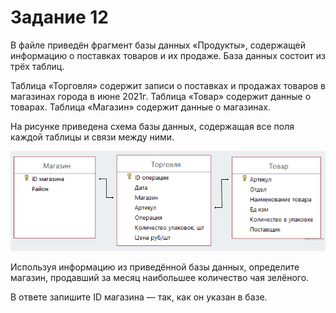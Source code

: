  # Задание 12

В файле приведён фрагмент базы данных «Продукты», содержащей информацию о поставках товаров и их продаже. База данных 
состоит из трёх таблиц.

Таблица «Торговля» содержит записи о поставках и продажах товаров в магазинах города в июне 2021г. 
Таблица «Товар» содержит данные о товарах. Таблица «Магазин» содержит данные о магазинах.

На рисунке приведена схема базы данных, содержащая все поля каждой таблицы и связи между ними.

<img src="../../assets/img_task12_1.png">

Используя информацию из приведённой базы данных, определите магазин, продавший за месяц наибольшее количество чая зелёного.

В ответе запишите ID магазина — так, как он указан в базе.